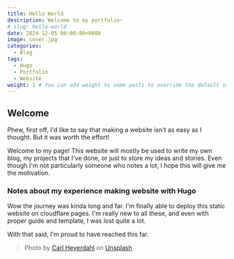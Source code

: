 ```yaml
---
title: Hello World
description: Welcome to my portfolio~
# slug: hello-world
date: 2024-12-05 00:00:00+0000
image: cover.jpg
categories:
  - Blog
tags:
  - Hugo
  - Portfolio
  - Website
weight: 1 # You can add weight to some posts to override the default sorting (date descending)
---
```


## Welcome

Phew, first off, I'd like to say that making a website isn't as easy as I thought. But it was worth the effort!

Welcome to my page! This website will mostly be used to write my own blog, my projects that I've done, or just to store my ideas and stories. Even though I'm not particularly someone who notes a lot, I hope this will give me the motivation.

### Notes about my experience making website with Hugo

Wow the journey was kinda long and far. I'm finally able to deploy this static website on cloudflare pages. I'm really new to all these, and even with proper guide and template, I was lost quite a lot.

With that said, I'm proud to have reached this far.

> Photo by [Carl Heyerdahl](https://unsplash.com/@carlheyerdahl) on [Unsplash](https://unsplash.com/)
